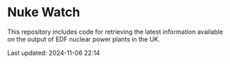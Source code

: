 # Nuke Watch

This repository includes code for retrieving the latest information available on the output of EDF nuclear power plants in the UK.

Last updated: 2024-11-06 22:14